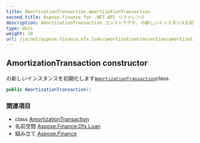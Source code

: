 ```yaml
---
title: AmortizationTransaction.AmortizationTransaction
second_title: Aspose.Finance for .NET API リファレンス
description: AmortizationTransaction コンストラクタ. の新しいインスタンスを初期化しますAmortizationTransactionclass.
type: docs
weight: 10
url: /ja/net/aspose.finance.ofx.loan/amortizationtransaction/amortizationtransaction/
---
```

## AmortizationTransaction constructor

の新しいインスタンスを初期化します[`AmortizationTransaction`](../)class.

```csharp
public AmortizationTransaction()
```

### 関連項目

* class [AmortizationTransaction](../)
* 名前空間 [Aspose.Finance.Ofx.Loan](../../amortizationtransaction/)
* 組み立て [Aspose.Finance](../../../)


